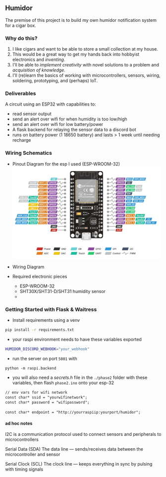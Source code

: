 ## Humidor

The premise of this project is to build my own humidor notification system for a cigar box.

### Why do this?

1. I like cigars and want to be able to store a small collection at my house.
2. This would be a great way to get my hands back into hobbyist electronics and _inventing_.
3. I'll be able to _implement creativity_ with novel solutions to a problem and _acquisition of knowledge_.
4. I'll (re)learn the basics of working with microcontrollers, sensors, wiring, soldering, prototyping, and (perhaps) IoT.

### Deliverables

A circuit using an ESP32 with capabilities to:

- read sensor output
- send an alert over wifi for when humidity is too low/high
- send an alert over wifi for low battery/power
- A flask backend for relaying the sensor data to a discord bot
- runs on battery power (1 18650 battery) and lasts > 1 week until needing recharge

### Wiring Schematics

- Pinout Diagram for the esp I used (ESP-WROOM-32)
  ![ESP-32 pinout](img/esp32-pinout.png)

- Wiring Diagram

- Required electronic pieces
  - ESP-WROOM-32
  - SHT30X/SHT31-D/SHT31 humidity sensor
  -

### Getting Started with Flask & Waitress

- Install requirements using a venv

```bash
pip install -r requirements.txt
```

- your raspi environment needs to have these variables exported

```bash
HUMIDOR_DISCORD_WEBHOOK="your_webhook"
```

- run the server on port `5001` with

```
python -m raspi.backend
```

- you will also need a _secrets.h_ file in the `./phase2` folder with these variables, then flash `phase2.ino` onto your esp-32

```
// env vars for wifi network
const char* ssid = "yourwifinetwork";
const char* password = "wifipassword";

const char* endpoint = "http://yourraspiip:yourport/humidor";
```

#### ad hoc notes

I2C is a communication protocol used to connect sensors and peripherals to microcontrollers

Serial Data (SDA) The data line — sends/receives data between the microcontroller and sensor

Serial Clock (SCL) The clock line — keeps everything in sync by pulsing with timing signals
